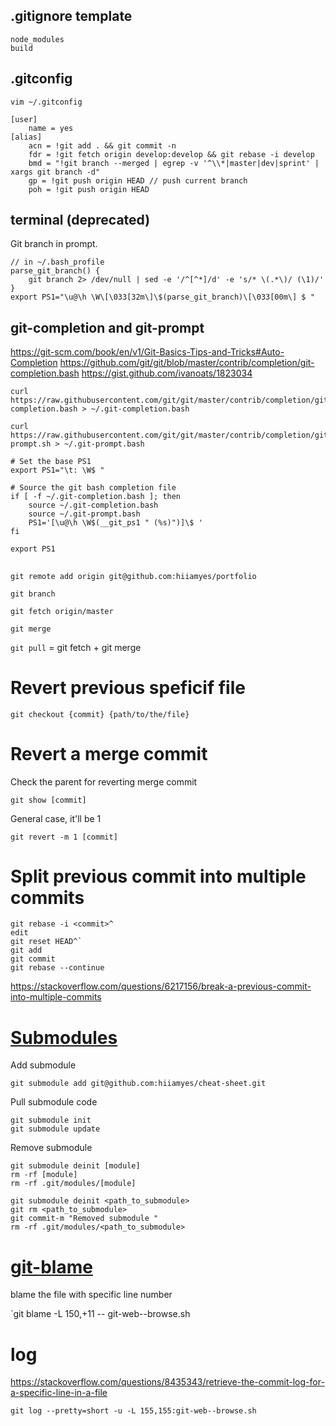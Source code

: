 ## .gitignore template

```
node_modules
build
```

## .gitconfig

```
vim ~/.gitconfig
```

```
[user]
	name = yes
[alias]
	acn = !git add . && git commit -n
	fdr = !git fetch origin develop:develop && git rebase -i develop
	bmd = "!git branch --merged | egrep -v '^\\*|master|dev|sprint' | xargs git branch -d"
	gp = !git push origin HEAD // push current branch
	poh = !git push origin HEAD
```

## terminal (deprecated)

Git branch in prompt.

```
// in ~/.bash_profile
parse_git_branch() {
	git branch 2> /dev/null | sed -e '/^[^*]/d' -e 's/* \(.*\)/ (\1)/'
}
export PS1="\u@\h \W\[\033[32m\]\$(parse_git_branch)\[\033[00m\] $ "
```

## git-completion and git-prompt

https://git-scm.com/book/en/v1/Git-Basics-Tips-and-Tricks#Auto-Completion
https://github.com/git/git/blob/master/contrib/completion/git-completion.bash
https://gist.github.com/ivanoats/1823034

```
curl https://raw.githubusercontent.com/git/git/master/contrib/completion/git-completion.bash > ~/.git-completion.bash

curl https://raw.githubusercontent.com/git/git/master/contrib/completion/git-prompt.sh > ~/.git-prompt.bash
```

```
# Set the base PS1
export PS1="\t: \W$ "

# Source the git bash completion file
if [ -f ~/.git-completion.bash ]; then
    source ~/.git-completion.bash
    source ~/.git-prompt.bash
    PS1='[\u@\h \W$(__git_ps1 " (%s)")]\$ '
fi

export PS1
```

##

`git remote add origin git@github.com:hiiamyes/portfolio`

`git branch`

`git fetch origin/master`

`git merge`

`git pull` = git fetch + git merge


# Revert previous speficif file
`git checkout {commit} {path/to/the/file}`

# Revert a merge commit

Check the parent for reverting merge commit

`git show [commit]`

General case, it'll be 1

`git revert -m 1 [commit]`

# Split previous commit into multiple commits
```
git rebase -i <commit>^
edit
git reset HEAD^`
git add
git commit
git rebase --continue
```
https://stackoverflow.com/questions/6217156/break-a-previous-commit-into-multiple-commits


# [Submodules](https://git-scm.com/book/en/v2/Git-Tools-Submodules)

Add submodule
```
git submodule add git@github.com:hiiamyes/cheat-sheet.git
```

Pull submodule code
```
git submodule init
git submodule update
```

Remove submodule
```
git submodule deinit [module]
rm -rf [module]
rm -rf .git/modules/[module]
```

```
git submodule deinit <path_to_submodule>
git rm <path_to_submodule>
git commit-m "Removed submodule "
rm -rf .git/modules/<path_to_submodule>
```

# [git-blame](https://git-scm.com/docs/git-blame)

blame the file with specific line number

`git blame -L 150,+11 -- git-web--browse.sh

# log

https://stackoverflow.com/questions/8435343/retrieve-the-commit-log-for-a-specific-line-in-a-file

`git log --pretty=short -u -L 155,155:git-web--browse.sh`
